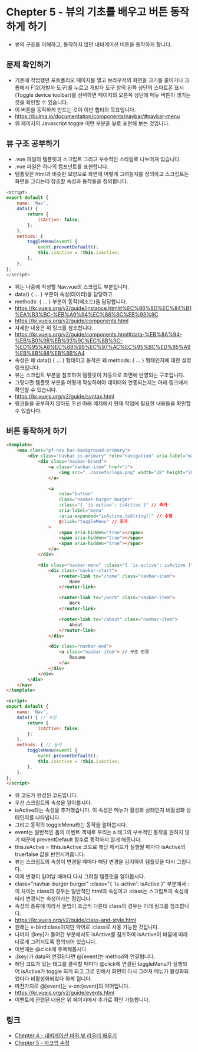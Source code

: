 # Chepter 5 - 뷰의 기초를 배우고 버튼 동작하게 하기
- 뷰의 구조를 이해하고, 동작하지 않던 내비게이션 버튼을 동작하게 합니다.
## 문제 확인하기
- 기존에 작업했던 포트폴리오 페이지를 열고 브라우저의 화면을 크기를 줄이거나 
크롬에서 F12(개발자 도구)를 누르고 개발자 도구 창의 왼쪽 상단의 스마트폰 표시(Toggle device toolbar)를 선택하면
페이지의 오른쪽 상단에 메뉴 버튼이 생기는 것을 확인할 수 있습니다.
- 이 버튼을 동작하게 만드는 것이 이번 챕터의 목표입니다.
- https://bulma.io/documentation/components/navbar/#navbar-menu
- 위 페이지의 Javascript toggle 이란 부분을 뷰로 표현해 보는 것입니다.
## 뷰 구조 공부하기
- .vue 파일의 템플릿과 스크립트 그리고 부수적인 스타일로 나누어져 있습니다.
- .vue 파일은 하나의 컴포넌트를 표현합니다.
- 템플릿은 html과 비슷한 모양으로 화면에 어떻게 그려질지를 정의하고 스크립트는 화면을 그리는데 참조할 속성과 동작들을 정의합니다.
``` javascript
<script>
export default {
    name: 'Nav',
    data() {
        return {
            isActive: false,
        };
    },
    methods: {
        toggleMenu(event) {
            event.preventDefault();
            this.isActive = !this.isActive;
        },
    },
};
</script>
```
- 위는 나중에 작성할 Nav.vue의 스크립트 부분입니다.
- data() { ... } 부분이 속성(데이터)을 담당하고
- methods: { ... } 부분이 동작(메소드)을 담당합니다.
- https://kr.vuejs.org/v2/guide/instance.html#%EC%86%8D%EC%84%B1%EA%B3%BC-%EB%A9%94%EC%86%8C%EB%93%9C
- https://kr.vuejs.org/v2/guide/components.html
- 자세한 내용은 위 링크를 참조합니다.
- https://kr.vuejs.org/v2/guide/components.html#data-%EB%8A%94-%EB%B0%98%EB%93%9C%EC%8B%9C-%ED%95%A8%EC%88%98%EC%97%AC%EC%95%BC%ED%95%A9%EB%8B%88%EB%8B%A4
- 속성은 왜 data() { ... } 형태이고 동작은 왜 methods: { ... } 형태인지에 대한 설명 링크입니다.
- 뷰는 스크립트 부분을 참조하여 템플릿이 자동으로 화면에 반영되는 구조입니다.
- 그렇다면 템플릿 부분을 어떻게 작성하여야 데이터와 연동되는지는 아래 링크에서 확인할 수 있습니다.
- https://kr.vuejs.org/v2/guide/syntax.html
- 링크들을 공부하지 않아도 우선 아래 예제에서 현재 작업에 필요한 내용들을 확인할 수 있습니다.
## 버튼 동작하게 하기
``` html
<template>
    <nav class="pf-nav has-background-primary">
        <div class="navbar is-primary" role="navigation" aria-label="main navigation">
            <div class="navbar-brand">
                <a class="navbar-item" href="/">
                    <img src="../assets/logo.png" width="28" height="28">
                </a>

                <a
                    role="button"
                    class="navbar-burger burger"
                    :class="{ 'is-active': isActive }" // 추가
                    aria-label="menu"
                    :aria-expanded="isActive.toString()" // 수정
                    @click="toggleMenu" // 추가
                >
                    <span aria-hidden="true"></span>
                    <span aria-hidden="true"></span>
                    <span aria-hidden="true"></span>
                </a>
            </div>

            <div class="navbar-menu" :class="{ 'is-active': isActive }"> // 수정
                <div class="navbar-start">
                    <router-link to="/home" class="navbar-item">
                        Home
                    </router-link>

                    <router-link to="/work" class="navbar-item">
                        Work
                    </router-link>

                    <router-link to="/about" class="navbar-item">
                        About
                    </router-link>
                </div>

                <div class="navbar-end">
                    <a class="navbar-item"> // 구조 변경
                        Resume
                    </a>
                </div>
            </div>
        </div>
    </nav>
</template>

<script>
export default {
    name: 'Nav',
    data() { // 속성
        return {
            isActive: false,
        };
    },
    methods: { // 동작
        toggleMenu(event) {
            event.preventDefault();
            this.isActive = !this.isActive;
        },
    },
};
</script>
```
- 위 코드가 완성된 코드입니다.
- 우선 스크립트의 속성을 알아봅시다.
- isActive라는 속성을 추가했습니다. 이 속성은 메뉴가 활성화 상태인지 비활성화 상태인지를 나타냅니다.
- 그리고 동작의 toggleMenu라는 동작을 알아봅시다.
- event는 일반적인 돔의 이벤트 객체로 우리는 a 태그의 부수적인 동작을 원하지 않기 때문에 preventDefault 함수로 동작하지 않게 해줍니다.
- this.isActive = !this.isActive 코드로 해당 메서드가 실행될 때마다 isActive의 true/false 값을 반전시켜줍니다.
- 뷰는 스크립트의 속성이 변경될 때마다 해당 변경을 감지하여 템플릿을 다시 그립니다.
- 이제 변경이 일어날 때마다 다시 그려질 템플릿을 알아봅시다.
- class="navbar-burger burger" :class="{ 'is-active': isActive }" 부분에서 :의 차이는
class의 경우는 일반적인 html의 속성이고 :class는 스크립트의 속성에 따라 변경되는 속성이라는 점입니다.
- 속성의 종류에 따라서 문법이 조금씩 다른데 class의 경우는 아래 링크를 참조합니다.
- https://kr.vuejs.org/v2/guide/class-and-style.html
- 원래는 v-bind:class이지만 약어로 :class로 사용 가능한 것입니다.
- 나머지 :[key]가 들어간 부분에서도 isActive를 참조하여 isActive이 바뀜에 따라 다르게 그려지도록 정의되어 있습니다.
- 이번에는 @click에 주목해봅시다.
- :[key]가 data와 연결된다면 @[event]는 method와 연결됩니다.
- 해당 코드가 있는 태그를 클릭할 때마다 @click에 연결된 toggleMenu가 실행되어 isActive가 toggle 되게 되고
그로 인해서 화면이 다시 그려져 메뉴가 활성화되었다다 비활성화되었다 하게 됩니다.
- 마찬가지로 @[event]는 v-on:[event]의 약어입니다.
- https://kr.vuejs.org/v2/guide/events.html
- 이벤트에 관련된 내용은 위 페이지에서 추가로 확인 가능합니다.

## 링크
- [Chepter 4 - 내비게이션 바와 뷰 라우터 배우기](https://github.com/windbella/portfolio-challenge/tree/master/ch4)
- [Chepter 5 - 마크업 수정](https://github.com/windbella/portfolio-challenge/tree/master/ch5.1)
